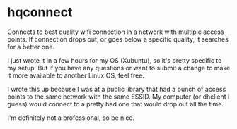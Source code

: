 # hqconnect
Connects to best quality wifi connection in a network with multiple access points.
If connection drops out, or goes below a specific quality, it searches for a better one.

I just wrote it in a few hours for my OS (Xubuntu), so it's pretty specific to my 
setup. But if you have any questions or want to submit a change to make it more 
available to another Linux OS, feel free.

I wrote this up because I was at a public library that had a bunch of access points to 
the same network with the same ESSID. My computer (or dhclient i guess) would connect 
to a pretty bad one that would drop out all the time.

I'm definitely not a professional, so be nice.
